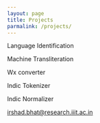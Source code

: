 ```yaml
---
layout: page
title: Projects
parmalink: /projects/
---
```


Language Identification

Machine Transliteration

Wx converter

Indic Tokenizer

Indic Normalizer

[irshad.bhat@research.iiit.ac.in](mailto:irshad.bhat@research.iiit.ac.in)

